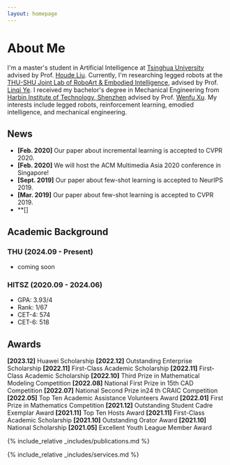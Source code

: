 ```yaml
---
layout: homepage
---
```


# About Me

I'm a master's student in Artificial Intelligence at [Tsinghua University](https://www.sigs.tsinghua.edu.cn/sjyxxyjy/list.htm) advised by Prof. [Houde Liu](https://www.sigs.tsinghua.edu.cn/lhd/main.htm). Currently, I'm researching legged robots at the [THU-SHU Joint Lab of RoboArt & Embodied Intelligence](https://linqi-ye.github.io/), advised by Prof. [Linqi Ye](https://ai.shu.edu.cn/info/1074/1445.htm). I received my bachelor's degree in Mechanical Engineering from [Harbin Institute of Technology, Shenzhen](http://smea.hitsz.edu.cn/) advised by Prof. [Wenfu Xu](https://faculty.hitsz.edu.cn/xuwenfu). My interests include legged robots, reinforcement learning, emodied intelligence, and mechanical engineering.

<!-- ## Research Interests

- **Computer Vision:** image recognition, image generation, video captioning
- **Machine Learning:** meta-learning, incremental learning, transfer learning -->

## News

- **[Feb. 2020]** Our paper about incremental learning is accepted to CVPR 2020.
- **[Feb. 2020]** We will host the ACM Multimedia Asia 2020 conference in Singapore!
- **[Sept. 2019]** Our paper about few-shot learning is accepted to NeurIPS 2019.
- **[Mar. 2019]** Our paper about few-shot learning is accepted to CVPR 2019.
- **[]


## Academic Background

### THU (2024.09 - Present)
- coming soon

### HITSZ (2020.09 - 2024.06)
- GPA: 3.93/4
- Rank: 1/67
- CET-4: 574
- CET-6: 518  

## Awards

**[2023.12]** Huawei Scholarship
**[2022.12]** Outstanding Enterprise Scholarship
**[2022.11]** First-Class Academic Scholarship
**[2022.11]** First-Class Academic Scholarship
**[2022.10]** Third Prize in Mathematical Modeling Competition
**[2022.08]** National First Prize in 15th CAD Competition
**[2022.07]** National Second Prize in24 th CRAIC Competition
**[2022.05]** Top Ten Academic Assistance Volunteers Award
**[2022.01]** First Prize in Mathematics Competition
**[2021.12]** Outstanding Student Cadre Exemplar Award
**[2021.11]** Top Ten Hosts Award
**[2021.11]** First-Class Academic Scholarship
**[2021.10]** Outstanding Orator Award
**[2021.10]** National Scholarship
**[2021.05]** Excellent Youth League Member Award


{% include_relative _includes/publications.md %}

{% include_relative _includes/services.md %}

